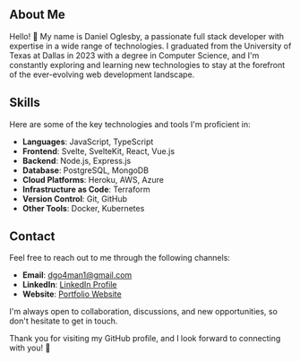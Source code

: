 ## About Me

Hello! 👋 My name is Daniel Oglesby, a passionate full stack developer with expertise in a wide range of technologies. I graduated from the University of Texas at Dallas in 2023 with a degree in Computer Science, and I'm constantly exploring and learning new technologies to stay at the forefront of the ever-evolving web development landscape.

## Skills

Here are some of the key technologies and tools I'm proficient in:

- **Languages**: JavaScript, TypeScript
- **Frontend**: Svelte, SvelteKit, React, Vue.js
- **Backend**: Node.js, Express.js
- **Database**: PostgreSQL, MongoDB
- **Cloud Platforms**: Heroku, AWS, Azure
- **Infrastructure as Code**: Terraform
- **Version Control**: Git, GitHub
- **Other Tools**: Docker, Kubernetes

## Contact

Feel free to reach out to me through the following channels:

- **Email**: [dgo4man1@gmail.com](mailto:dgo4man1@gmail.com)
- **LinkedIn**: [LinkedIn Profile](https://www.linkedin.com/in/daniel-oglesby-b68086b3/)
- **Website**: [Portfolio Website](https://danieloglesby.vercel.app/)

I'm always open to collaboration, discussions, and new opportunities, so don't hesitate to get in touch.

Thank you for visiting my GitHub profile, and I look forward to connecting with you! 🚀
